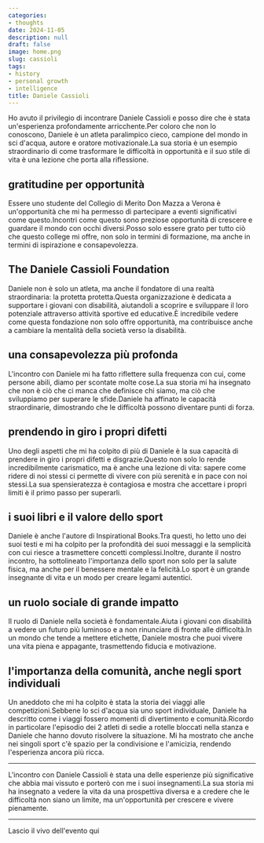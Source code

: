 ```yaml
---
categories:
- thoughts
date: 2024-11-05
description: null
draft: false
image: home.png
slug: cassioli
tags:
- history
- personal growth
- intelligence
title: Daniele Cassioli
---
```


<!-- hash: 6b63213a96f8 -->
Ho avuto il privilegio di incontrare Daniele Cassioli e posso dire che è stata un'esperienza profondamente arricchente.Per coloro che non lo conoscono, Daniele è un atleta paralimpico cieco, campione del mondo in sci d'acqua, autore e oratore motivazionale.La sua storia è un esempio straordinario di come trasformare le difficoltà in opportunità e il suo stile di vita è una lezione che porta alla riflessione.

## gratitudine per opportunità

Essere uno studente del Collegio di Merito Don Mazza a Verona è un'opportunità che mi ha permesso di partecipare a eventi significativi come questo.Incontri come questo sono preziose opportunità di crescere e guardare il mondo con occhi diversi.Posso solo essere grato per tutto ciò che questo college mi offre, non solo in termini di formazione, ma anche in termini di ispirazione e consapevolezza.

## The Daniele Cassioli Foundation

Daniele non è solo un atleta, ma anche il fondatore di una realtà straordinaria: la protetta protetta.Questa organizzazione è dedicata a supportare i giovani con disabilità, aiutandoli a scoprire e sviluppare il loro potenziale attraverso attività sportive ed educative.È incredibile vedere come questa fondazione non solo offre opportunità, ma contribuisce anche a cambiare la mentalità della società verso la disabilità.

## una consapevolezza più profonda

L'incontro con Daniele mi ha fatto riflettere sulla frequenza con cui, come persone abili, diamo per scontate molte cose.La sua storia mi ha insegnato che non è ciò che ci manca che definisce chi siamo, ma ciò che sviluppiamo per superare le sfide.Daniele ha affinato le capacità straordinarie, dimostrando che le difficoltà possono diventare punti di forza.

## prendendo in giro i propri difetti

Uno degli aspetti che mi ha colpito di più di Daniele è la sua capacità di prendere in giro i propri difetti e disgrazie.Questo non solo lo rende incredibilmente carismatico, ma è anche una lezione di vita: sapere come ridere di noi stessi ci permette di vivere con più serenità e in pace con noi stessi.La sua spensieratezza è contagiosa e mostra che accettare i propri limiti è il primo passo per superarli.

## i suoi libri e il valore dello sport

Daniele è anche l'autore di Inspirational Books.Tra questi, ho letto uno dei suoi testi e mi ha colpito per la profondità dei suoi messaggi e la semplicità con cui riesce a trasmettere concetti complessi.Inoltre, durante il nostro incontro, ha sottolineato l'importanza dello sport non solo per la salute fisica, ma anche per il benessere mentale e la felicità.Lo sport è un grande insegnante di vita e un modo per creare legami autentici.

## un ruolo sociale di grande impatto

Il ruolo di Daniele nella società è fondamentale.Aiuta i giovani con disabilità a vedere un futuro più luminoso e a non rinunciare di fronte alle difficoltà.In un mondo che tende a mettere etichette, Daniele mostra che puoi vivere una vita piena e appagante, trasmettendo fiducia e motivazione.

## l'importanza della comunità, anche negli sport individuali

Un aneddoto che mi ha colpito è stata la storia dei viaggi alle competizioni.Sebbene lo sci d'acqua sia uno sport individuale, Daniele ha descritto come i viaggi fossero momenti di divertimento e comunità.Ricordo in particolare l'episodio dei 2 atleti di sedie a rotelle bloccati nella stanza e Daniele che hanno dovuto risolvere la situazione.
Mi ha mostrato che anche nei singoli sport c'è spazio per la condivisione e l'amicizia, rendendo l'esperienza ancora più ricca.

---

L'incontro con Daniele Cassioli è stata una delle esperienze più significative che abbia mai vissuto e porterò con me i suoi insegnamenti.La sua storia mi ha insegnato a vedere la vita da una prospettiva diversa e a credere che le difficoltà non siano un limite, ma un'opportunità per crescere e vivere pienamente.

---

Lascio il vivo dell'evento qui

